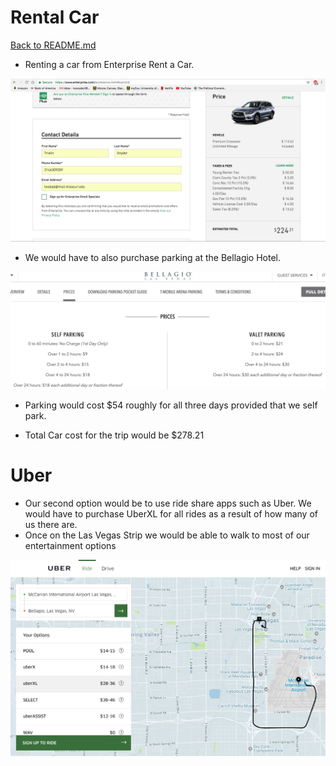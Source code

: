 # Rental Car

[Back to README.md](https://github.com/jjung759/cs4320-Trip-Project/blob/master/README.md)

* Renting a car from Enterprise Rent a Car.

![Rental Car](https://github.com/jjung759/cs4320-Trip-Project/blob/master/images/RentalCar.png "Rental")

* We would have to also purchase parking at the Bellagio Hotel.

![Parking](https://github.com/jjung759/cs4320-Trip-Project/blob/master/images/Parking.png "Parking")

* Parking would cost $54 roughly for all three days provided that we self park.

* Total Car cost for the trip would be $278.21

# Uber

* Our second option would be to use ride share apps such as Uber. We would have to purchase UberXL for all rides as a result of how many of us there are.
* Once on the Las Vegas Strip we would be able to walk to most of our entertainment options

![Uber](https://github.com/jjung759/cs4320-Trip-Project/blob/master/images/Uber.png)
